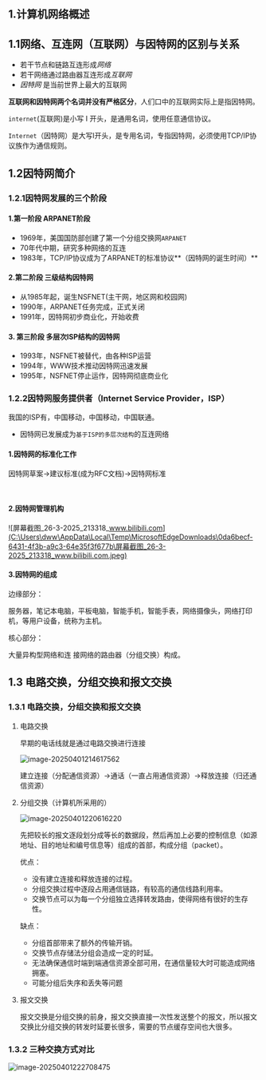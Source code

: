 ## 1.计算机网络概述

##   1.1网络、互连网（互联网）与因特网的区别与关系

- 若干节点和链路互连形成*网络*
- 若干网络通过路由器互连形成*互联网*
- *因特网* 是当前世界上最大的互联网

**互联网和因特网两个名词并没有严格区分**，人们口中的互联网实际上是指因特网。

`internet`(互联网)是小写 I 开头，是通用名词，使用任意通信协议。

`Internet`（因特网）是大写I开头，是专用名词，专指因特网，必须使用TCP/IP协议族作为通信规则。

## 1.2因特网简介

### 1.2.1因特网发展的三个阶段

#### 1.第一阶段 ARPANET阶段

- 1969年，美国国防部创建了第一个分组交换网`ARPANET`
-  70年代中期，研究多种网络的互连
- 1983年，TCP/IP协议成为了ARPANET的标准协议**（因特网的诞生时间）**

#### 2.第二阶段 三级结构因特网

- 从1985年起，诞生NSFNET(主干网，地区网和校园网)
- 1990年，ARPANET任务完成，正式关闭
- 1991年，因特网初步商业化，开始收费

#### 3. 第三阶段 多层次ISP结构的因特网

- 1993年，NSFNET被替代，由各种ISP运营
- 1994年，WWW技术推动因特网迅速发展
- 1995年，NSFNET停止运作，因特网彻底商业化

### 1.2.2因特网服务提供者（Internet Service Provider，ISP）

我国的ISP有，中国移动，中国移动，中国联通。 

- 因特网已发展成为`基于ISP的多层次结构`的互连网络

#### 1.因特网的标准化工作

  因特网草案->建议标准(成为RFC文档)->因特网标准

​    

#### 2.因特网管理机构

  ![屏幕截图_26-3-2025_213318_www.bilibili.com](C:\Users\dww\AppData\Local\Temp\MicrosoftEdgeDownloads\0da6becf-6431-4f3b-a9c3-64e35f3f677b\屏幕截图_26-3-2025_213318_www.bilibili.com.jpeg)

#### 3.因特网的组成

边缘部分：

服务器，笔记本电脑，平板电脑，智能手机，智能手表，网络摄像头，网络打印机，等用户设备，统称为主机。

核心部分：

大量异构型网络和连 接网络的路由器（分组交换）构成。   

## 1.3 电路交换，分组交换和报文交换

### 1.3.1 电路交换，分组交换和报文交换

1. 电路交换

   早期的电话线就是通过电路交换进行连接

   ![image-20250401214617562](C:\Users\dww\AppData\Roaming\Typora\typora-user-images\image-20250401214617562.png)

   建立连接（分配通信资源）->通话（一直占用通信资源）->释放连接（归还通信资源）

2. 分组交换（计算机所采用的）

   ![image-20250401220616220](C:\Users\dww\AppData\Roaming\Typora\typora-user-images\image-20250401220616220.png)

   先把较长的报文逐段划分成等长的数据段，然后再加上必要的控制信息（如源地址、目的地址和编号信息等）组成的首部，构成分组（packet）。

   优点：

   - 没有建立连接和释放连接的过程。
   - 分组交换过程中逐段占用通信链路，有较高的通信线路利用率。
   - 交换节点可以为每一个分组独立选择转发路由，使得网络有很好的生存性。

   缺点：

   - 分组首部带来了额外的传输开销。
   - 交换节点存储法分组会造成一定的时延。
   - 无法确保通信时端到端通信资源全部可用，在通信量较大时可能造成网络拥塞。
   - 可能分组后失序和丢失等问题

3. 报文交换

   报文交换是分组交换的前身，报文交换直接一次性发送整个的报文，所以报文交换比分组交换的转发时延要长很多，需要的节点缓存空间也大很多。

### 1.3.2 三种交换方式对比

![image-20250401222708475](C:\Users\dww\AppData\Roaming\Typora\typora-user-images\image-20250401222708475.png)

